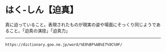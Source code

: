 # はく‐しん【迫真】

真に迫っていること。表現されたものが現実の姿や場面にそっくり同じようであること。「迫真の演技」「迫真力」

---
`https://dictionary.goo.ne.jp/word/%E8%BF%AB%E7%9C%9F/`